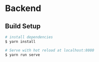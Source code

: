 # Backend

## Build Setup

```bash
# install dependencies
$ yarn install

# Serve with hot reload at localhost:8080
$ yarn run serve

```
